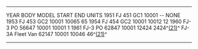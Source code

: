   ------ ----------------- --------- ------- ------- --------------------------------------
  YEAR   BODY              MODEL     START   END     UNITS
  1951   FJ                451 GC1   10001   \--     NONE
  1953   FJ                453 GC2   10001   10065   65
  1954   FJ                454 GC2   10001   10012   12
  1960   FJ-3 PO           56647     10001   10001   1
  1961   FJ-3 PO           62847     10001   12424   2424^[(21)](/history/index.html#21)^
         FJ-3A Fleet Van   62147     10001   10046   46^[(21)](/history/index.html#21)^
  ------ ----------------- --------- ------- ------- --------------------------------------
